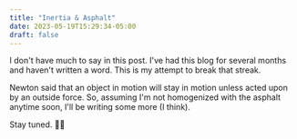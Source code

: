```yaml
---
title: "Inertia & Asphalt"
date: 2023-05-19T15:29:34-05:00
draft: false
---
```


I don't have much to say in this post.  I've had this blog for several months and haven't written a word.  This is my attempt to break that streak.

Newton said that an object in motion will stay in motion unless acted upon by an outside force.  So, assuming I'm not homogenized with the asphalt anytime soon, I'll be writing some more (I think).

Stay tuned.  🏃🚌

<!--more-->
